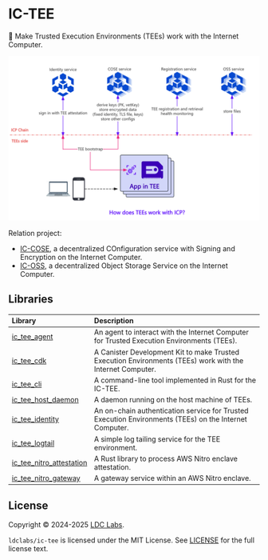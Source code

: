 # IC-TEE
🔐 Make Trusted Execution Environments (TEEs) work with the Internet Computer.

![IC TEE](./ic_tee.webp)

Relation project:
- [IC-COSE](https://github.com/ldclabs/ic-cose), a decentralized COnfiguration service with Signing and Encryption on the Internet Computer.
- [IC-OSS](https://github.com/ldclabs/ic-oss), a decentralized Object Storage Service on the Internet Computer.

## Libraries

| Library                                                                                              | Description                                                                                               |
| :--------------------------------------------------------------------------------------------------- | :-------------------------------------------------------------------------------------------------------- |
| [ic_tee_agent](https://github.com/ldclabs/ic-tee/tree/main/src/ic_tee_agent)                         | An agent to interact with the Internet Computer for Trusted Execution Environments (TEEs).                |
| [ic_tee_cdk](https://github.com/ldclabs/ic-tee/tree/main/src/ic_tee_cdk)                             | A Canister Development Kit to make Trusted Execution Environments (TEEs) work with the Internet Computer. |
| [ic_tee_cli](https://github.com/ldclabs/ic-tee/tree/main/src/ic_tee_cli)                             | A command-line tool implemented in Rust for the IC-TEE.                                                   |
| [ic_tee_host_daemon](https://github.com/ldclabs/ic-tee/tree/main/src/ic_tee_host_daemon)             | A daemon running on the host machine of TEEs.                                                             |
| [ic_tee_identity](https://github.com/ldclabs/ic-tee/tree/main/src/ic_tee_identity)                   | An on-chain authentication service for Trusted Execution Environments (TEEs) on the Internet Computer.    |
| [ic_tee_logtail](https://github.com/ldclabs/ic-tee/tree/main/src/ic_tee_logtail)                     | A simple log tailing service for the TEE environment.                                                     |
| [ic_tee_nitro_attestation](https://github.com/ldclabs/ic-tee/tree/main/src/ic_tee_nitro_attestation) | A Rust library to process AWS Nitro enclave attestation.                                                  |
| [ic_tee_nitro_gateway](https://github.com/ldclabs/ic-tee/tree/main/src/ic_tee_nitro_gateway)         | A gateway service within an AWS Nitro enclave.                                                            |

## License
Copyright © 2024-2025 [LDC Labs](https://github.com/ldclabs).

`ldclabs/ic-tee` is licensed under the MIT License. See [LICENSE](./LICENSE-MIT) for the full license text.